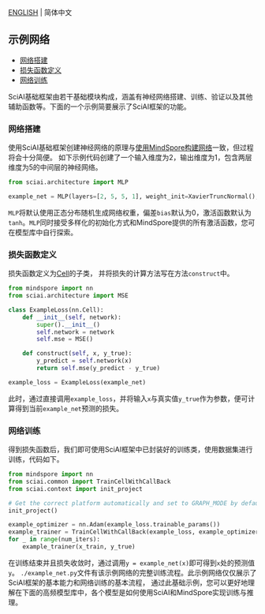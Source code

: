 [ENGLISH](README.md) | 简体中文

## 示例网络

- [网络搭建](#网络搭建)
- [损失函数定义](#损失函数定义)
- [网络训练](#网络训练)

SciAI基础框架由若干基础模块构成，涵盖有神经网络搭建、训练、验证以及其他辅助函数等。下面的一个示例简要展示了SciAI框架的功能。

### 网络搭建

使用SciAI基础框架创建神经网络的原理与[使用MindSpore构建网络](https://www.mindspore.cn/tutorials/zh-CN/r2.0/beginner/model.html)一致，但过程将会十分简便。
如下示例代码创建了一个输入维度为2，输出维度为1，包含两层维度为5的中间层的神经网络。

```python
from sciai.architecture import MLP

example_net = MLP(layers=[2, 5, 5, 1], weight_init=XavierTruncNormal(), bias_init='zeros', activation="tanh")
```

`MLP`将默认使用正态分布随机生成网络权重，偏差`bias`默认为0，激活函数默认为`tanh`。`MLP`同时接受多样化的初始化方式和MindSpore提供的所有激活函数，您可在模型库中自行探索。

### 损失函数定义

损失函数定义为[Cell](https://www.mindspore.cn/tutorials/zh-CN/r2.0/advanced/modules/layer.html?highlight=cell)的子类，
并将损失的计算方法写在方法`construct`中。

```python
from mindspore import nn
from sciai.architecture import MSE

class ExampleLoss(nn.Cell):
    def __init__(self, network):
        super().__init__()
        self.network = network
        self.mse = MSE()

    def construct(self, x, y_true):
        y_predict = self.network(x)
        return self.mse(y_predict - y_true)

example_loss = ExampleLoss(example_net)
```

此时，通过直接调用`example_loss`，并将输入`x`与真实值`y_true`作为参数，便可计算得到当前`example_net`预测的损失。

### 网络训练

得到损失函数后，我们即可使用SciAI框架中已封装好的训练类，使用数据集进行训练，代码如下。

```python
from mindspore import nn
from sciai.common import TrainCellWithCallBack
from sciai.context import init_project

# Get the correct platform automatically and set to GRAPH_MODE by default.
init_project()

example_optimizer = nn.Adam(example_loss.trainable_params())
example_trainer = TrainCellWithCallBack(example_loss, example_optimizer, loss_interval=100, time_interval=100)
for _ in range(num_iters):
    example_trainer(x_train, y_true)
```

在训练结束并且损失收敛时，通过调用`y = example_net(x)`即可得到`x`处的预测值`y`。
`./example_net.py`文件有该示例网络的完整训练流程。此示例网络仅仅展示了SciAI框架的基本能力和网络训练的基本流程，
通过此基础示例，您可以更好地理解在下面的高频模型库中，各个模型是如何使用SciAI和MindSpore实现训练与推理。
